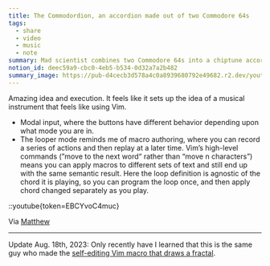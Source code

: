 ```yaml
---
title: The Commodordion, an accordion made out of two Commodore 64s
tags:
  - share
  - video
  - music
  - note
summary: Mad scientist combines two Commodore 64s into a chiptune accordion
notion_id: deec59a9-cbc0-4eb5-b534-0d32a7a2b482
summary_image: https://pub-d4cecb3d578a4c0a8939680792e49682.r2.dev/youtube/EBCYvoC4muc.jpg
---
```

Amazing idea and execution. It feels like it sets up the idea of a musical instrument that feels like using Vim.

- Modal input, where the buttons have different behavior depending upon what mode you are in.
- The looper mode reminds me of macro authoring, where you can record a series of actions and then replay at a later time. Vim’s high-level commands (”move to the next word“ rather than “move n characters”) means you can apply macros to different sets of text and still end up with the same semantic result. Here the loop definition is agnostic of the chord it is playing, so you can program the loop once, and then apply chord changed separately as you play.

::youtube{token=EBCYvoC4muc}

Via [Matthew](https://twitter.com/matthewwithanm)

---

Update Aug. 18th, 2023: Only recently have I learned that this is the same guy who made the [self-editing Vim macro that draws a fractal](https://jordaneldredge.com/notes/d25050ed-8bff-4fd5-8a3d-ab3613918010/).
